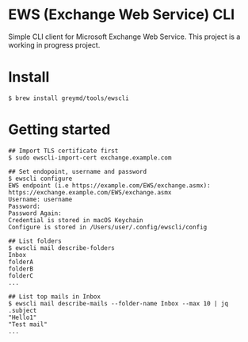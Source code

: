 # EWS (Exchange Web Service) CLI

Simple CLI client for Microsoft Exchange Web Service.
This project is a working in progress project.

# Install

```
$ brew install greymd/tools/ewscli
```

# Getting started

```
## Import TLS certificate first
$ sudo ewscli-import-cert exchange.example.com

## Set endopoint, username and password
$ ewscli configure
EWS endpoint (i.e https://example.com/EWS/exchange.asmx): https://exchange.example.com/EWS/exchange.asmx
Username: username
Password:
Password Again:
Credential is stored in macOS Keychain
Configure is stored in /Users/user/.config/ewscli/config

## List folders
$ ewscli mail describe-folders
Inbox
folderA
folderB
folderC
...

## List top mails in Inbox
$ ewscli mail describe-mails --folder-name Inbox --max 10 | jq .subject
"Hello1"
"Test mail"
...
```
